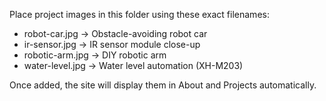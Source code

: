 Place project images in this folder using these exact filenames:

- robot-car.jpg  → Obstacle-avoiding robot car
- ir-sensor.jpg  → IR sensor module close-up
- robotic-arm.jpg → DIY robotic arm
- water-level.jpg → Water level automation (XH-M203)

Once added, the site will display them in About and Projects automatically.